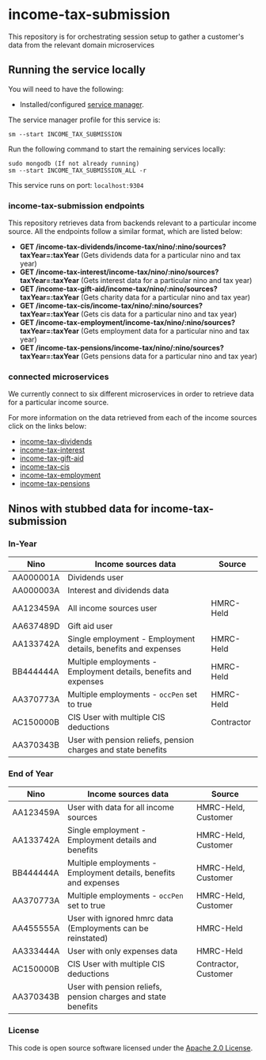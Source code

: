
# income-tax-submission

This repository is for orchestrating session setup to gather a customer's data from the relevant domain microservices

## Running the service locally

You will need to have the following:

- Installed/configured [service manager](https://github.com/hmrc/service-manager).

The service manager profile for this service is:

    sm --start INCOME_TAX_SUBMISSION

Run the following command to start the remaining services locally:

    sudo mongodb (If not already running)
    sm --start INCOME_TAX_SUBMISSION_ALL -r

This service runs on port:  `localhost:9304`

### income-tax-submission endpoints

This repository retrieves data from backends relevant to a particular income source. All the endpoints follow a similar format, which are listed below:

- **GET /income-tax-dividends/income-tax/nino/:nino/sources?taxYear=:taxYear** (Gets dividends data for a particular nino and tax year)
- **GET /income-tax-interest/income-tax/nino/:nino/sources?taxYear=:taxYear** (Gets interest data for a particular nino and tax year)
- **GET /income-tax-gift-aid/income-tax/nino/:nino/sources?taxYear=:taxYear** (Gets charity data for a particular nino and tax year)
- **GET /income-tax-cis/income-tax/nino/:nino/sources?taxYear=:taxYear** (Gets cis data for a particular nino and tax year)
- **GET /income-tax-employment/income-tax/nino/:nino/sources?taxYear=:taxYear** (Gets employment data for a particular nino and tax year)
- **GET /income-tax-pensions/income-tax/nino/:nino/sources?taxYear=:taxYear** (Gets pensions data for a particular nino and tax year)

### connected microservices

We currently connect to six different microservices in order to retrieve data for a particular income source.

For more information on the data retrieved from each of the income sources click on the links below:

- [income-tax-dividends](https://github.com/hmrc/income-tax-dividends/blob/main/README.md)
- [income-tax-interest](https://github.com/hmrc/income-tax-interest/blob/main/README.md)
- [income-tax-gift-aid](https://github.com/hmrc/income-tax-gift-aid/blob/main/README.md) 
- [income-tax-cis](https://github.com/hmrc/income-tax-cis/blob/main/README.md)
- [income-tax-employment](https://github.com/hmrc/income-tax-employment/blob/main/README.md)
- [income-tax-pensions](https://github.com/hmrc/income-tax-pensions/blob/main/README.md)

## Ninos with stubbed data for income-tax-submission

### In-Year

| Nino | Income sources data | Source |
| --- | --- | --- |
| AA000001A | Dividends user |  |
| AA000003A | Interest and dividends data |  |
| AA123459A | All income sources user | HMRC-Held|
| AA637489D | Gift aid user |   |
| AA133742A | Single employment - Employment details, benefits and expenses | HMRC-Held |
| BB444444A | Multiple employments - Employment details, benefits and expenses  | HMRC-Held |
| AA370773A | Multiple employments - `occPen` set to true   |HMRC-Held  |
| AC150000B | CIS User with multiple CIS deductions | Contractor  |
| AA370343B | User with pension reliefs, pension charges and state benefits |   |



### End of Year

| Nino | Income sources data | Source |
| --- | --- | --- |
| AA123459A | User with data for all income sources | HMRC-Held, Customer |
| AA133742A | Single employment - Employment details and benefits   | HMRC-Held, Customer |
| BB444444A | Multiple employments - Employment details, benefits and expenses  | HMRC-Held, Customer |
| AA370773A | Multiple employments - `occPen` set to true | HMRC-Held, Customer |
| AA455555A | User with ignored hmrc data (Employments can be reinstated) | HMRC-Held |
| AA333444A | User with only expenses data  | HMRC-Held |
| AC150000B | CIS User with multiple CIS deductions | Contractor, Customer |
| AA370343B | User with pension reliefs, pension charges and state benefits |   |






### License

This code is open source software licensed under the [Apache 2.0 License]("http://www.apache.org/licenses/LICENSE-2.0.html").
